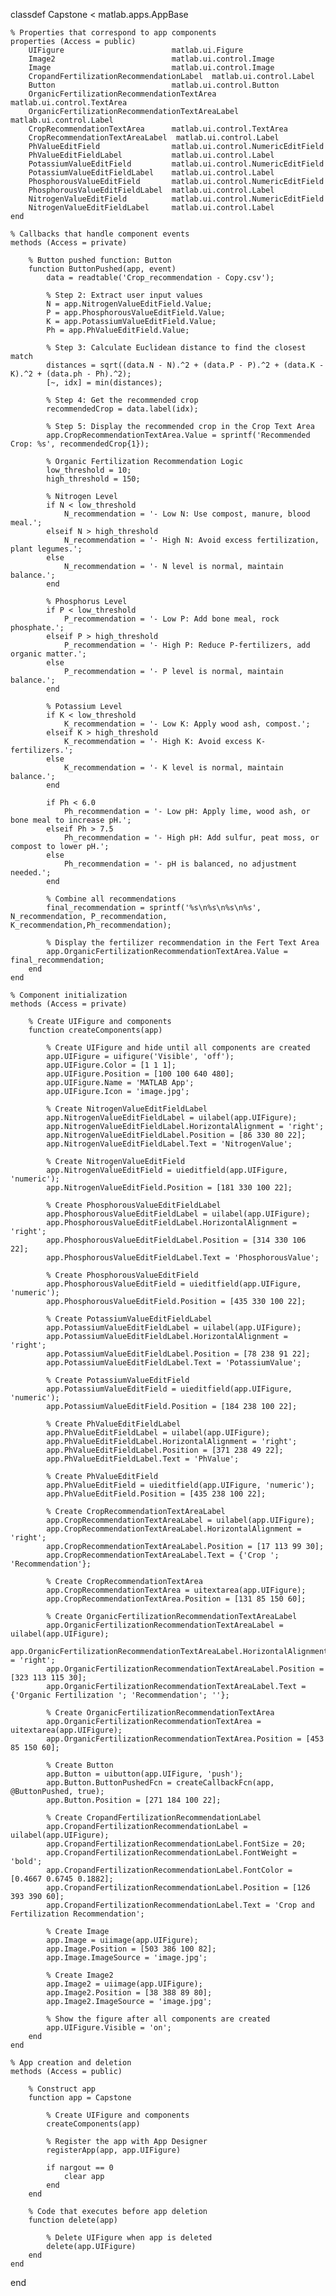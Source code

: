 classdef Capstone < matlab.apps.AppBase

    % Properties that correspond to app components
    properties (Access = public)
        UIFigure                        matlab.ui.Figure
        Image2                          matlab.ui.control.Image
        Image                           matlab.ui.control.Image
        CropandFertilizationRecommendationLabel  matlab.ui.control.Label
        Button                          matlab.ui.control.Button
        OrganicFertilizationRecommendationTextArea  matlab.ui.control.TextArea
        OrganicFertilizationRecommendationTextAreaLabel  matlab.ui.control.Label
        CropRecommendationTextArea      matlab.ui.control.TextArea
        CropRecommendationTextAreaLabel  matlab.ui.control.Label
        PhValueEditField                matlab.ui.control.NumericEditField
        PhValueEditFieldLabel           matlab.ui.control.Label
        PotassiumValueEditField         matlab.ui.control.NumericEditField
        PotassiumValueEditFieldLabel    matlab.ui.control.Label
        PhosphorousValueEditField       matlab.ui.control.NumericEditField
        PhosphorousValueEditFieldLabel  matlab.ui.control.Label
        NitrogenValueEditField          matlab.ui.control.NumericEditField
        NitrogenValueEditFieldLabel     matlab.ui.control.Label
    end

    % Callbacks that handle component events
    methods (Access = private)

        % Button pushed function: Button
        function ButtonPushed(app, event)
            data = readtable('Crop_recommendation - Copy.csv');

            % Step 2: Extract user input values
            N = app.NitrogenValueEditField.Value;
            P = app.PhosphorousValueEditField.Value;
            K = app.PotassiumValueEditField.Value;
            Ph = app.PhValueEditField.Value;

            % Step 3: Calculate Euclidean distance to find the closest match
            distances = sqrt((data.N - N).^2 + (data.P - P).^2 + (data.K - K).^2 + (data.ph - Ph).^2);
            [~, idx] = min(distances);
    
            % Step 4: Get the recommended crop
            recommendedCrop = data.label(idx);
    
            % Step 5: Display the recommended crop in the Crop Text Area
            app.CropRecommendationTextArea.Value = sprintf('Recommended Crop: %s', recommendedCrop{1});
            
            % Organic Fertilization Recommendation Logic
            low_threshold = 10;
            high_threshold = 150;

            % Nitrogen Level
            if N < low_threshold
                N_recommendation = '- Low N: Use compost, manure, blood meal.';
            elseif N > high_threshold
                N_recommendation = '- High N: Avoid excess fertilization, plant legumes.';
            else
                N_recommendation = '- N level is normal, maintain balance.';
            end

            % Phosphorus Level
            if P < low_threshold
                P_recommendation = '- Low P: Add bone meal, rock phosphate.';
            elseif P > high_threshold
                P_recommendation = '- High P: Reduce P-fertilizers, add organic matter.';
            else
                P_recommendation = '- P level is normal, maintain balance.';
            end

            % Potassium Level
            if K < low_threshold
                K_recommendation = '- Low K: Apply wood ash, compost.';
            elseif K > high_threshold
                K_recommendation = '- High K: Avoid excess K-fertilizers.';
            else
                K_recommendation = '- K level is normal, maintain balance.';
            end
            
            if Ph < 6.0
                Ph_recommendation = '- Low pH: Apply lime, wood ash, or bone meal to increase pH.';
            elseif Ph > 7.5
                Ph_recommendation = '- High pH: Add sulfur, peat moss, or compost to lower pH.';
            else
                Ph_recommendation = '- pH is balanced, no adjustment needed.';
            end

            % Combine all recommendations
            final_recommendation = sprintf('%s\n%s\n%s\n%s', N_recommendation, P_recommendation, K_recommendation,Ph_recommendation);

            % Display the fertilizer recommendation in the Fert Text Area
            app.OrganicFertilizationRecommendationTextArea.Value = final_recommendation;
        end
    end

    % Component initialization
    methods (Access = private)

        % Create UIFigure and components
        function createComponents(app)

            % Create UIFigure and hide until all components are created
            app.UIFigure = uifigure('Visible', 'off');
            app.UIFigure.Color = [1 1 1];
            app.UIFigure.Position = [100 100 640 480];
            app.UIFigure.Name = 'MATLAB App';
            app.UIFigure.Icon = 'image.jpg';

            % Create NitrogenValueEditFieldLabel
            app.NitrogenValueEditFieldLabel = uilabel(app.UIFigure);
            app.NitrogenValueEditFieldLabel.HorizontalAlignment = 'right';
            app.NitrogenValueEditFieldLabel.Position = [86 330 80 22];
            app.NitrogenValueEditFieldLabel.Text = 'NitrogenValue';

            % Create NitrogenValueEditField
            app.NitrogenValueEditField = uieditfield(app.UIFigure, 'numeric');
            app.NitrogenValueEditField.Position = [181 330 100 22];

            % Create PhosphorousValueEditFieldLabel
            app.PhosphorousValueEditFieldLabel = uilabel(app.UIFigure);
            app.PhosphorousValueEditFieldLabel.HorizontalAlignment = 'right';
            app.PhosphorousValueEditFieldLabel.Position = [314 330 106 22];
            app.PhosphorousValueEditFieldLabel.Text = 'PhosphorousValue';

            % Create PhosphorousValueEditField
            app.PhosphorousValueEditField = uieditfield(app.UIFigure, 'numeric');
            app.PhosphorousValueEditField.Position = [435 330 100 22];

            % Create PotassiumValueEditFieldLabel
            app.PotassiumValueEditFieldLabel = uilabel(app.UIFigure);
            app.PotassiumValueEditFieldLabel.HorizontalAlignment = 'right';
            app.PotassiumValueEditFieldLabel.Position = [78 238 91 22];
            app.PotassiumValueEditFieldLabel.Text = 'PotassiumValue';

            % Create PotassiumValueEditField
            app.PotassiumValueEditField = uieditfield(app.UIFigure, 'numeric');
            app.PotassiumValueEditField.Position = [184 238 100 22];

            % Create PhValueEditFieldLabel
            app.PhValueEditFieldLabel = uilabel(app.UIFigure);
            app.PhValueEditFieldLabel.HorizontalAlignment = 'right';
            app.PhValueEditFieldLabel.Position = [371 238 49 22];
            app.PhValueEditFieldLabel.Text = 'PhValue';

            % Create PhValueEditField
            app.PhValueEditField = uieditfield(app.UIFigure, 'numeric');
            app.PhValueEditField.Position = [435 238 100 22];

            % Create CropRecommendationTextAreaLabel
            app.CropRecommendationTextAreaLabel = uilabel(app.UIFigure);
            app.CropRecommendationTextAreaLabel.HorizontalAlignment = 'right';
            app.CropRecommendationTextAreaLabel.Position = [17 113 99 30];
            app.CropRecommendationTextAreaLabel.Text = {'Crop '; 'Recommendation'};

            % Create CropRecommendationTextArea
            app.CropRecommendationTextArea = uitextarea(app.UIFigure);
            app.CropRecommendationTextArea.Position = [131 85 150 60];

            % Create OrganicFertilizationRecommendationTextAreaLabel
            app.OrganicFertilizationRecommendationTextAreaLabel = uilabel(app.UIFigure);
            app.OrganicFertilizationRecommendationTextAreaLabel.HorizontalAlignment = 'right';
            app.OrganicFertilizationRecommendationTextAreaLabel.Position = [323 113 115 30];
            app.OrganicFertilizationRecommendationTextAreaLabel.Text = {'Organic Fertilization '; 'Recommendation'; ''};

            % Create OrganicFertilizationRecommendationTextArea
            app.OrganicFertilizationRecommendationTextArea = uitextarea(app.UIFigure);
            app.OrganicFertilizationRecommendationTextArea.Position = [453 85 150 60];

            % Create Button
            app.Button = uibutton(app.UIFigure, 'push');
            app.Button.ButtonPushedFcn = createCallbackFcn(app, @ButtonPushed, true);
            app.Button.Position = [271 184 100 22];

            % Create CropandFertilizationRecommendationLabel
            app.CropandFertilizationRecommendationLabel = uilabel(app.UIFigure);
            app.CropandFertilizationRecommendationLabel.FontSize = 20;
            app.CropandFertilizationRecommendationLabel.FontWeight = 'bold';
            app.CropandFertilizationRecommendationLabel.FontColor = [0.4667 0.6745 0.1882];
            app.CropandFertilizationRecommendationLabel.Position = [126 393 390 60];
            app.CropandFertilizationRecommendationLabel.Text = 'Crop and Fertilization Recommendation';

            % Create Image
            app.Image = uiimage(app.UIFigure);
            app.Image.Position = [503 386 100 82];
            app.Image.ImageSource = 'image.jpg';

            % Create Image2
            app.Image2 = uiimage(app.UIFigure);
            app.Image2.Position = [38 388 89 80];
            app.Image2.ImageSource = 'image.jpg';

            % Show the figure after all components are created
            app.UIFigure.Visible = 'on';
        end
    end

    % App creation and deletion
    methods (Access = public)

        % Construct app
        function app = Capstone

            % Create UIFigure and components
            createComponents(app)

            % Register the app with App Designer
            registerApp(app, app.UIFigure)

            if nargout == 0
                clear app
            end
        end

        % Code that executes before app deletion
        function delete(app)

            % Delete UIFigure when app is deleted
            delete(app.UIFigure)
        end
    end
end

        

      
      
